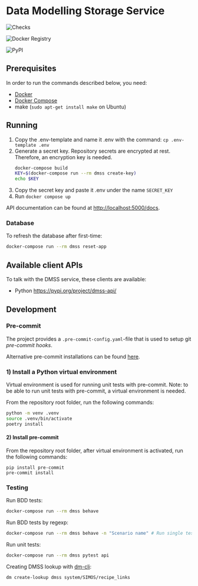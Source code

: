 # Data Modelling Storage Service

![Checks](https://github.com/equinor/data-modelling-storage-service/workflows/Testing/badge.svg)

![Docker Registry](https://github.com/equinor/data-modelling-storage-service/workflows/Publish%20DMSS%20API%20to%20docker%20registry/badge.svg?branch=master)

![PyPI](https://github.com/equinor/data-modelling-storage-service/workflows/Publish%20DMSS%20API%20to%20PyPI/badge.svg)

## Prerequisites

In order to run the commands described below, you need:

- [Docker](https://www.docker.com/)
- [Docker Compose](https://docs.docker.com/compose/)
- make (`sudo apt-get install make` on Ubuntu)

## Running

1. Copy the .env-template and name it .env with the command: `cp .env-template .env`
2. Generate a secret key. Repository secrets are encrypted at rest. Therefore, an encryption key is needed. 
    ```bash
    docker-compose build
    KEY=$(docker-compose run --rm dmss create-key)
    echo $KEY
    ```
3. Copy the secret key and paste it .env under the name `SECRET_KEY`
4. Run `docker compose up`


API documentation can be found at [http://localhost:5000/docs](http://localhost:5000/docs).

### Database

To refresh the database after first-time:

```bash
docker-compose run --rm dmss reset-app
```

## Available client APIs

To talk with the DMSS service, these clients are available:

- Python https://pypi.org/project/dmss-api/

## Development

### Pre-commit

The project provides a `.pre-commit-config.yaml`-file that is used to setup git _pre-commit hooks_.

Alternative pre-commit installations can be found [here](https://pre-commit.com/#install).


### 1) Install a Python virtual environment

Virtual environment is used for running unit tests with pre-commit.
Note: to be able to run unit tests with pre-commit, a virtual environment is needed.

From the repository root folder, run the following commands:
```bash
python -m venv .venv
source .venv/bin/activate
poetry install
```

#### 2) Install pre-commit

From the repository root folder, after virtual environment is activated, run the following commands:
```shell script
pip install pre-commit
pre-commit install
```


### Testing

Run BDD tests:

```bash
docker-compose run --rm dmss behave
```

Run BDD tests by regexp:

```bash
docker-compose run --rm dmss behave -n "Scenario name" # Run single test
```

Run unit tests:

```bash
docker-compose run --rm dmss pytest api
```

Creating DMSS lookup with [dm-cli](https://github.com/equinor/dm-cli):

```bash
dm create-lookup dmss system/SIMOS/recipe_links
```
